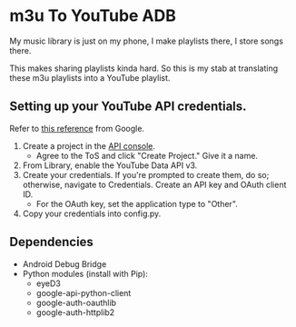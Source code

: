 # m3u To YouTube ADB

My music library is just on my phone, I make playlists there, I store songs there.

This makes sharing playlists kinda hard. So this is my stab at translating these m3u playlists into a YouTube playlist.

## Setting up your YouTube API credentials.

Refer to [this reference](https://developers.google.com/youtube/v3/quickstart/python) from Google.
1. Create a project in the [API console](https://console.cloud.google.com/projectselector2/apis/dashboard).
	- Agree to the ToS and click "Create Project." Give it a name.
2. From Library, enable the YouTube Data API v3.
3. Create your credentials. If you're prompted to create them, do so; otherwise, navigate to Credentials. Create an API key and OAuth client ID.
	- For the OAuth key, set the application type to "Other".
4. Copy your credentials into config.py.

## Dependencies
- Android Debug Bridge
- Python modules (install with Pip):
	- eyeD3
	- google-api-python-client
	- google-auth-oauthlib
	- google-auth-httplib2
